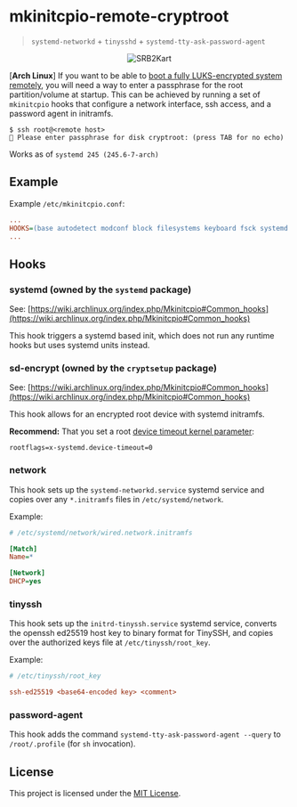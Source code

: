 # mkinitcpio-remote-cryptroot

> `systemd-networkd` + `tinysshd` + `systemd-tty-ask-password-agent`

<p align="center">
  <img src="https://www.archlinux.org/static/logos/archlinux-logo-dark-90dpi.ebdee92a15b3.png" style="max-width: 100%;" alt="SRB2Kart">
</p>

\[**Arch Linux**\] If you want to be able to [boot a fully LUKS-encrypted system remotely](https://wiki.archlinux.org/index.php/Dm-crypt/Specialties#Remote_unlocking_of_the_root_(or_other)_partition), you will need a way to enter a passphrase for the root partition/volume at startup. This can be achieved by running a set of `mkinitcpio` hooks that configure a network interface, ssh access, and a password agent in initramfs.

```
$ ssh root@<remote host>
🔐 Please enter passphrase for disk cryptroot: (press TAB for no echo)
```

Works as of `systemd 245 (245.6-7-arch)`

## Example

Example `/etc/mkinitcpio.conf`:

```ini
...
HOOKS=(base autodetect modconf block filesystems keyboard fsck systemd sd-encrypt network tinyssh password-agent)
...
```

## Hooks

### systemd (owned by the `systemd` package)

See: [https://wiki.archlinux.org/index.php/Mkinitcpio#Common_hooks](https://wiki.archlinux.org/index.php/Mkinitcpio#Common_hooks)

This hook triggers a systemd based init, which does not run any runtime hooks but uses systemd units instead.

### sd-encrypt (owned by the `cryptsetup` package)

See: [https://wiki.archlinux.org/index.php/Mkinitcpio#Common_hooks](https://wiki.archlinux.org/index.php/Mkinitcpio#Common_hooks)

This hook allows for an encrypted root device with systemd initramfs.

**Recommend:** That you set a root [device timeout kernel parameter](https://wiki.archlinux.org/index.php/dm-crypt/System_configuration#Timeout):

```
rootflags=x-systemd.device-timeout=0
```

### network

This hook sets up the `systemd-networkd.service` systemd service and copies over any `*.initramfs` files in `/etc/systemd/network`.

Example:

```ini
# /etc/systemd/network/wired.network.initramfs

[Match]
Name=*

[Network]
DHCP=yes
```

### tinyssh

This hook sets up the `initrd-tinyssh.service` systemd service, converts the openssh ed25519 host key to binary format for TinySSH, and copies over the authorized keys file at `/etc/tinyssh/root_key`.

Example:

```ini
# /etc/tinyssh/root_key

ssh-ed25519 <base64-encoded key> <comment>
```

### password-agent

This hook adds the command `systemd-tty-ask-password-agent --query` to `/root/.profile` (for `sh` invocation).

## License

This project is licensed under the [MIT License](./LICENSE).
